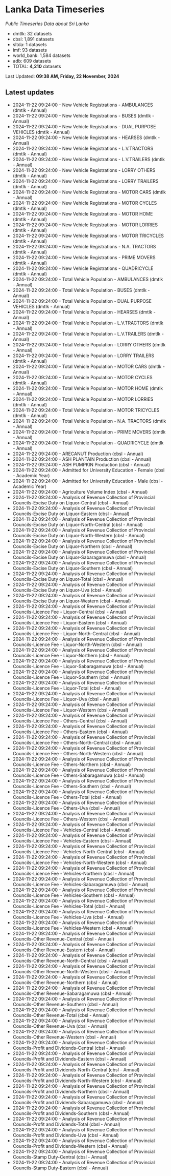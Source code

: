 # Lanka Data Timeseries
*Public Timeseries Data about Sri Lanka*

* dmtlk: 32 datasets
* cbsl: 1,891 datasets
* sltda: 1 datasets
* imf: 93 datasets
* world_bank: 1,584 datasets
* adb: 609 datasets
* TOTAL: **4,210** datasets

Last Updated: **09:38 AM, Friday, 22 November, 2024**

## Latest updates

* 2024-11-22 09:24:00 - New Vehicle Registrations - AMBULANCES (dmtlk - Annual)
* 2024-11-22 09:24:00 - New Vehicle Registrations - BUSES (dmtlk - Annual)
* 2024-11-22 09:24:00 - New Vehicle Registrations - DUAL PURPOSE VEHICLES (dmtlk - Annual)
* 2024-11-22 09:24:00 - New Vehicle Registrations - HEARSES (dmtlk - Annual)
* 2024-11-22 09:24:00 - New Vehicle Registrations - L.V.TRACTORS (dmtlk - Annual)
* 2024-11-22 09:24:00 - New Vehicle Registrations - L.V.TRAILERS (dmtlk - Annual)
* 2024-11-22 09:24:00 - New Vehicle Registrations - LORRY OTHERS (dmtlk - Annual)
* 2024-11-22 09:24:00 - New Vehicle Registrations - LORRY TRAILERS (dmtlk - Annual)
* 2024-11-22 09:24:00 - New Vehicle Registrations - MOTOR CARS (dmtlk - Annual)
* 2024-11-22 09:24:00 - New Vehicle Registrations - MOTOR CYCLES (dmtlk - Annual)
* 2024-11-22 09:24:00 - New Vehicle Registrations - MOTOR HOME (dmtlk - Annual)
* 2024-11-22 09:24:00 - New Vehicle Registrations - MOTOR LORRIES (dmtlk - Annual)
* 2024-11-22 09:24:00 - New Vehicle Registrations - MOTOR TRICYCLES (dmtlk - Annual)
* 2024-11-22 09:24:00 - New Vehicle Registrations - N.A. TRACTORS (dmtlk - Annual)
* 2024-11-22 09:24:00 - New Vehicle Registrations - PRIME MOVERS (dmtlk - Annual)
* 2024-11-22 09:24:00 - New Vehicle Registrations - QUADRICYCLE (dmtlk - Annual)
* 2024-11-22 09:24:00 - Total Vehicle Population - AMBULANCES (dmtlk - Annual)
* 2024-11-22 09:24:00 - Total Vehicle Population - BUSES (dmtlk - Annual)
* 2024-11-22 09:24:00 - Total Vehicle Population - DUAL PURPOSE VEHICLES (dmtlk - Annual)
* 2024-11-22 09:24:00 - Total Vehicle Population - HEARSES (dmtlk - Annual)
* 2024-11-22 09:24:00 - Total Vehicle Population - L.V.TRACTORS (dmtlk - Annual)
* 2024-11-22 09:24:00 - Total Vehicle Population - L.V.TRAILERS (dmtlk - Annual)
* 2024-11-22 09:24:00 - Total Vehicle Population - LORRY OTHERS (dmtlk - Annual)
* 2024-11-22 09:24:00 - Total Vehicle Population - LORRY TRAILERS (dmtlk - Annual)
* 2024-11-22 09:24:00 - Total Vehicle Population - MOTOR CARS (dmtlk - Annual)
* 2024-11-22 09:24:00 - Total Vehicle Population - MOTOR CYCLES (dmtlk - Annual)
* 2024-11-22 09:24:00 - Total Vehicle Population - MOTOR HOME (dmtlk - Annual)
* 2024-11-22 09:24:00 - Total Vehicle Population - MOTOR LORRIES (dmtlk - Annual)
* 2024-11-22 09:24:00 - Total Vehicle Population - MOTOR TRICYCLES (dmtlk - Annual)
* 2024-11-22 09:24:00 - Total Vehicle Population - N.A. TRACTORS (dmtlk - Annual)
* 2024-11-22 09:24:00 - Total Vehicle Population - PRIME MOVERS (dmtlk - Annual)
* 2024-11-22 09:24:00 - Total Vehicle Population - QUADRICYCLE (dmtlk - Annual)
* 2024-11-22 09:24:00 - ARECANUT Production (cbsl - Annual)
* 2024-11-22 09:24:00 - ASH PLANTAIN Production (cbsl - Annual)
* 2024-11-22 09:24:00 - ASH PUMPKIN Production (cbsl - Annual)
* 2024-11-22 09:24:00 - Admitted for University Education - Female (cbsl - Academic Year)
* 2024-11-22 09:24:00 - Admitted for University Education - Male (cbsl - Academic Year)
* 2024-11-22 09:24:00 - Agriculture Volume Index (cbsl - Annual)
* 2024-11-22 09:24:00 - Analysis of Revenue Collection of Provincial Councils-Excise Duty on Liquor-Central (cbsl - Annual)
* 2024-11-22 09:24:00 - Analysis of Revenue Collection of Provincial Councils-Excise Duty on Liquor-Eastern (cbsl - Annual)
* 2024-11-22 09:24:00 - Analysis of Revenue Collection of Provincial Councils-Excise Duty on Liquor-North-Central (cbsl - Annual)
* 2024-11-22 09:24:00 - Analysis of Revenue Collection of Provincial Councils-Excise Duty on Liquor-North-Western (cbsl - Annual)
* 2024-11-22 09:24:00 - Analysis of Revenue Collection of Provincial Councils-Excise Duty on Liquor-Northern (cbsl - Annual)
* 2024-11-22 09:24:00 - Analysis of Revenue Collection of Provincial Councils-Excise Duty on Liquor-Sabaragamuwa (cbsl - Annual)
* 2024-11-22 09:24:00 - Analysis of Revenue Collection of Provincial Councils-Excise Duty on Liquor-Southern (cbsl - Annual)
* 2024-11-22 09:24:00 - Analysis of Revenue Collection of Provincial Councils-Excise Duty on Liquor-Total (cbsl - Annual)
* 2024-11-22 09:24:00 - Analysis of Revenue Collection of Provincial Councils-Excise Duty on Liquor-Uva (cbsl - Annual)
* 2024-11-22 09:24:00 - Analysis of Revenue Collection of Provincial Councils-Excise Duty on Liquor-Western (cbsl - Annual)
* 2024-11-22 09:24:00 - Analysis of Revenue Collection of Provincial Councils-Licence Fee - Liquor-Central (cbsl - Annual)
* 2024-11-22 09:24:00 - Analysis of Revenue Collection of Provincial Councils-Licence Fee - Liquor-Eastern (cbsl - Annual)
* 2024-11-22 09:24:00 - Analysis of Revenue Collection of Provincial Councils-Licence Fee - Liquor-North-Central (cbsl - Annual)
* 2024-11-22 09:24:00 - Analysis of Revenue Collection of Provincial Councils-Licence Fee - Liquor-North-Western (cbsl - Annual)
* 2024-11-22 09:24:00 - Analysis of Revenue Collection of Provincial Councils-Licence Fee - Liquor-Northern (cbsl - Annual)
* 2024-11-22 09:24:00 - Analysis of Revenue Collection of Provincial Councils-Licence Fee - Liquor-Sabaragamuwa (cbsl - Annual)
* 2024-11-22 09:24:00 - Analysis of Revenue Collection of Provincial Councils-Licence Fee - Liquor-Southern (cbsl - Annual)
* 2024-11-22 09:24:00 - Analysis of Revenue Collection of Provincial Councils-Licence Fee - Liquor-Total (cbsl - Annual)
* 2024-11-22 09:24:00 - Analysis of Revenue Collection of Provincial Councils-Licence Fee - Liquor-Uva (cbsl - Annual)
* 2024-11-22 09:24:00 - Analysis of Revenue Collection of Provincial Councils-Licence Fee - Liquor-Western (cbsl - Annual)
* 2024-11-22 09:24:00 - Analysis of Revenue Collection of Provincial Councils-Licence Fee - Others-Central (cbsl - Annual)
* 2024-11-22 09:24:00 - Analysis of Revenue Collection of Provincial Councils-Licence Fee - Others-Eastern (cbsl - Annual)
* 2024-11-22 09:24:00 - Analysis of Revenue Collection of Provincial Councils-Licence Fee - Others-North-Central (cbsl - Annual)
* 2024-11-22 09:24:00 - Analysis of Revenue Collection of Provincial Councils-Licence Fee - Others-North-Western (cbsl - Annual)
* 2024-11-22 09:24:00 - Analysis of Revenue Collection of Provincial Councils-Licence Fee - Others-Northern (cbsl - Annual)
* 2024-11-22 09:24:00 - Analysis of Revenue Collection of Provincial Councils-Licence Fee - Others-Sabaragamuwa (cbsl - Annual)
* 2024-11-22 09:24:00 - Analysis of Revenue Collection of Provincial Councils-Licence Fee - Others-Southern (cbsl - Annual)
* 2024-11-22 09:24:00 - Analysis of Revenue Collection of Provincial Councils-Licence Fee - Others-Total (cbsl - Annual)
* 2024-11-22 09:24:00 - Analysis of Revenue Collection of Provincial Councils-Licence Fee - Others-Uva (cbsl - Annual)
* 2024-11-22 09:24:00 - Analysis of Revenue Collection of Provincial Councils-Licence Fee - Others-Western (cbsl - Annual)
* 2024-11-22 09:24:00 - Analysis of Revenue Collection of Provincial Councils-Licence Fee - Vehicles-Central (cbsl - Annual)
* 2024-11-22 09:24:00 - Analysis of Revenue Collection of Provincial Councils-Licence Fee - Vehicles-Eastern (cbsl - Annual)
* 2024-11-22 09:24:00 - Analysis of Revenue Collection of Provincial Councils-Licence Fee - Vehicles-North-Central (cbsl - Annual)
* 2024-11-22 09:24:00 - Analysis of Revenue Collection of Provincial Councils-Licence Fee - Vehicles-North-Western (cbsl - Annual)
* 2024-11-22 09:24:00 - Analysis of Revenue Collection of Provincial Councils-Licence Fee - Vehicles-Northern (cbsl - Annual)
* 2024-11-22 09:24:00 - Analysis of Revenue Collection of Provincial Councils-Licence Fee - Vehicles-Sabaragamuwa (cbsl - Annual)
* 2024-11-22 09:24:00 - Analysis of Revenue Collection of Provincial Councils-Licence Fee - Vehicles-Southern (cbsl - Annual)
* 2024-11-22 09:24:00 - Analysis of Revenue Collection of Provincial Councils-Licence Fee - Vehicles-Total (cbsl - Annual)
* 2024-11-22 09:24:00 - Analysis of Revenue Collection of Provincial Councils-Licence Fee - Vehicles-Uva (cbsl - Annual)
* 2024-11-22 09:24:00 - Analysis of Revenue Collection of Provincial Councils-Licence Fee - Vehicles-Western (cbsl - Annual)
* 2024-11-22 09:24:00 - Analysis of Revenue Collection of Provincial Councils-Other Revenue-Central (cbsl - Annual)
* 2024-11-22 09:24:00 - Analysis of Revenue Collection of Provincial Councils-Other Revenue-Eastern (cbsl - Annual)
* 2024-11-22 09:24:00 - Analysis of Revenue Collection of Provincial Councils-Other Revenue-North-Central (cbsl - Annual)
* 2024-11-22 09:24:00 - Analysis of Revenue Collection of Provincial Councils-Other Revenue-North-Western (cbsl - Annual)
* 2024-11-22 09:24:00 - Analysis of Revenue Collection of Provincial Councils-Other Revenue-Northern (cbsl - Annual)
* 2024-11-22 09:24:00 - Analysis of Revenue Collection of Provincial Councils-Other Revenue-Sabaragamuwa (cbsl - Annual)
* 2024-11-22 09:24:00 - Analysis of Revenue Collection of Provincial Councils-Other Revenue-Southern (cbsl - Annual)
* 2024-11-22 09:24:00 - Analysis of Revenue Collection of Provincial Councils-Other Revenue-Total (cbsl - Annual)
* 2024-11-22 09:24:00 - Analysis of Revenue Collection of Provincial Councils-Other Revenue-Uva (cbsl - Annual)
* 2024-11-22 09:24:00 - Analysis of Revenue Collection of Provincial Councils-Other Revenue-Western (cbsl - Annual)
* 2024-11-22 09:24:00 - Analysis of Revenue Collection of Provincial Councils-Profit and Dividends-Central (cbsl - Annual)
* 2024-11-22 09:24:00 - Analysis of Revenue Collection of Provincial Councils-Profit and Dividends-Eastern (cbsl - Annual)
* 2024-11-22 09:24:00 - Analysis of Revenue Collection of Provincial Councils-Profit and Dividends-North-Central (cbsl - Annual)
* 2024-11-22 09:24:00 - Analysis of Revenue Collection of Provincial Councils-Profit and Dividends-North-Western (cbsl - Annual)
* 2024-11-22 09:24:00 - Analysis of Revenue Collection of Provincial Councils-Profit and Dividends-Northern (cbsl - Annual)
* 2024-11-22 09:24:00 - Analysis of Revenue Collection of Provincial Councils-Profit and Dividends-Sabaragamuwa (cbsl - Annual)
* 2024-11-22 09:24:00 - Analysis of Revenue Collection of Provincial Councils-Profit and Dividends-Southern (cbsl - Annual)
* 2024-11-22 09:24:00 - Analysis of Revenue Collection of Provincial Councils-Profit and Dividends-Total (cbsl - Annual)
* 2024-11-22 09:24:00 - Analysis of Revenue Collection of Provincial Councils-Profit and Dividends-Uva (cbsl - Annual)
* 2024-11-22 09:24:00 - Analysis of Revenue Collection of Provincial Councils-Profit and Dividends-Western (cbsl - Annual)
* 2024-11-22 09:24:00 - Analysis of Revenue Collection of Provincial Councils-Stamp Duty-Central (cbsl - Annual)
* 2024-11-22 09:24:00 - Analysis of Revenue Collection of Provincial Councils-Stamp Duty-Eastern (cbsl - Annual)